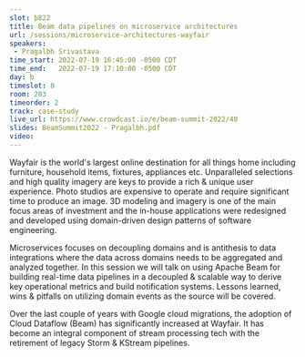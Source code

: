```yaml
---
slot: b822
title: Beam data pipelines on microservice architectures
url: /sessions/microservice-architectures-wayfair
speakers:
 - Pragalbh Srivastava
time_start: 2022-07-19 16:45:00 -0500 CDT
time_end:   2022-07-19 17:10:00 -0500 CDT
day: b
timeslot: 8
room: 203
timeorder: 2
track: case-study
live_url: https://www.crowdcast.io/e/beam-summit-2022/40
slides: BeamSummit2022 - Pragalbh.pdf
video:
---
```


Wayfair is the world's largest online destination for all things home including furniture, household items, fixtures, appliances etc. Unparalleled selections and high quality imagery are keys to provide a rich & unique user experience. Photo studios are expensive to operate and require significant time to produce an image. 3D modeling and imagery is one of the main focus areas of investment and the in-house applications were redesigned and developed using domain-driven design patterns of software engineering.

Microservices focuses on decoupling domains and is antithesis to data integrations where the data across domains needs to be aggregated and analyzed together. In this session we will talk on using Apache Beam for building real-time data pipelines in a decoupled & scalable way to derive key operational metrics and build notification systems. Lessons learned, wins & pitfalls on utilizing domain events as the source will be covered.

Over the last couple of years with Google cloud migrations, the adoption of Cloud Dataflow (Beam) has significantly increased at Wayfair. It has become an integral component of stream processing tech with the retirement of legacy Storm & KStream pipelines.
